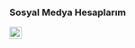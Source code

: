 <h3>Sosyal Medya Hesaplarım</h3>

<a href="https://z-p15.www.instagram.com/m.e.e.k77/"><img align="left" alt="muradkina | Instagram" width="22px" src="https://cdn.icon-icons.com/icons2/1380/PNG/512/instagram_93803.png"></a>
